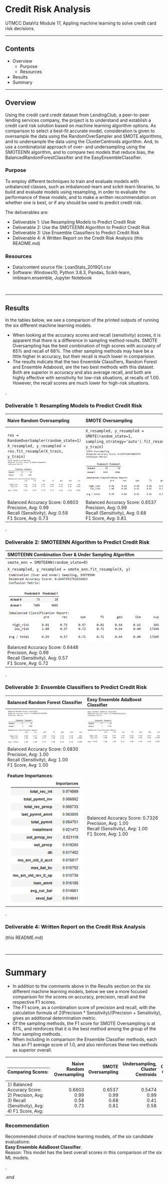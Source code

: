 # Credit Risk Analysis 
UTMCC DataViz Module 17,  Appling machine learning to solve credit card risk decisions.

---

## Contents 
  * Overview
    - Purpose
    - Resources
  * Results
  * Summary
 
---  

## Overview 
  
  Using the credit card credit dataset from LendingClub, a peer-to-peer lending services company, the project is to understand and establish a credit card risk solution based on machine learning algorithm options. As comparison to select a best-fit accurate model, consideration is given to oversample the data using the RandomOverSampler and SMOTE algorithms, and to undersample the data using the ClusterCentroids algorithm. And, to use a combinatorial approach of over- and undersampling using the SMOTEENN algorithm, and to compare two models that reduce bias, the BalancedRandomForestClassifier and the EasyEnsembleClassifier. 

   ### Purpose
   To employ different techniques to train and evaluate models with unbalanced classes, such as imbalanced-learn and scikit-learn libraries, to build and evaluate models using resampling, in order to evaluate the performance of these models, and to make a written recommendation on whether one is best, or if any should be used to predict credit risk.
  
   The deliverables are: 
   - Deliverable 1: Use Resampling Models to Predict Credit Risk
   - Deliverable 2: Use the SMOTEENN Algorithm to Predict Credit Risk
   - Deliverable 3: Use Ensemble Classifiers to Predict Credit Risk
   - Deliverable 4: A Written Report on the Credit Risk Analysis (this README.md)


   ### Resources
  * Data/content source file: LoanStats_2019Q1.csv
  * Software: Windows10, Python 3.8.3, Pandas, Scikit-learn, imblearn.ensemble, Jupyter Notebook 

<br>

--- 

## Results
 In the tables below, we see a comparison of the printed outputs of running the six different machine learning models. 
 
 * When looking at the accuracy scores and recall (sensitivity) scores, it is apparent that there is a difference in sampling method results. SMOTE Oversampling has the best combination of high scores with accuracy of 65% and recall of 68%. The other sampling methods may have be a little higher in accuracy, but their recall is much lower in comparision.
 * The results indicate that the two Ensemble Classifiers, Random Forest and Ensemble Adaboost, are the two best methods with this dataset. Both are superior in accuracy and also average recall, and both are highly effective with sensitivity for low-risk situations, at recalls of 1.00. However, the recall scores are much lower for high-risk situations.  
 
.

   ### Deliverable 1: Resampling Models to Predict Credit Risk

   | **Naive Random Oversampling** | **SMOTE Oversampling** | **Undersampling, Cluster Centroids** |  
   | :--- | :--- | :--- |  
   | `ros = RandomOverSampler(random_state=1)` `X_resampled, y_resampled = ros.fit_resample(X_train, y_train)`<br>![random_over.png](https://github.com/larrydodson/Credit_Risk_Analysis/blob/main/random_over.png) | `X_resampled, y_resampled = SMOTE(random_state=1, sampling_strategy='auto').fit_resample(X_train, y_train)`<br>![smote_over.png](https://github.com/larrydodson/Credit_Risk_Analysis/blob/main/smote_over.png) | `cc = ClusterCentroids(random_state=1)` `X_resampled, y_resampled = cc.fit_resample(X_train, y_train)`<br>![cluster_centroids_under.png](https://github.com/larrydodson/Credit_Risk_Analysis/blob/main/cluster_centroids_under.png) | 
   | Balanced Accuracy Score: 0.6603<br>Precision, Avg: 0.99<br>Recall (Sensitivity), Avg: 0.58<br>F1 Score, Avg: 0.73 | Balanced Accuracy Score: 0.6537<br>Precision, Avg: 0.99<br>Recall (Sensitivity), Avg: 0.68<br>F1 Score, Avg: 0.81 | Balanced Accuracy Score: 0.5474<br>Precision, Avg: 0.99<br>Recall (Sensitivity), Avg: 0.41<br>F1 Score, Avg: 0.58 |  

.


   ### Deliverable 2: SMOTEENN Algorithm to Predict Credit Risk

   | **SMOTEENN Combination Over & Under Sampling Algorithm** |
   | :--- |
   | `smote_enn = SMOTEENN(random_state=0)` 
`X_resampled, y_resampled = smote_enn.fit_resample(X, y)`<br>![smoteenn_combo.png](https://github.com/larrydodson/Credit_Risk_Analysis/blob/main/smoteenn_combo.png) |
   | Balanced Accuracy Score: 0.6448<br>Precision, Avg: 0.99<br>Recall (Sensitivity), Avg: 0.57<br>F1 Score, Avg: 0.72 | 

.

   
   ### Deliverable 3: Ensemble Classifiers to Predict Credit Risk

   | **Balanced Random Forest Classifier** | **Easy Ensemble AdaBoost Classifier** | 
   | :--- | :--- | 
   | ![RandomForest_classifier.png](https://github.com/larrydodson/Credit_Risk_Analysis/blob/main/RandomForest_classifier.png) | ![Ensemble_adaboost_classifier.pn](https://github.com/larrydodson/Credit_Risk_Analysis/blob/main/Ensemble_adaboost_classifier.png) | 
   | Balanced Accuracy Score: 0.6830<br>Precision, Avg: 1.00<br>Recall (Sensitivity), Avg: 1.00<br>F1 Score, Avg: 1.00<br> <br> **Feature Importances**: ![RandomForest_importances.png](https://github.com/larrydodson/Credit_Risk_Analysis/blob/main/RandomForest_importances.png)  | Balanced Accuracy Score: 0.7326<br>Precision, Avg: 1.00<br>Recall (Sensitivity), Avg: 1.00<br>F1 Score, Avg: 1.00 | 

.

 
   ### Deliverable 4: Written Report on the Credit Risk Analysis 
   (this README.md)
   
<br>

---

# Summary
  * In addition to the comments above in the Results section on the six different machine learning models, below we see a more focused comparison for the scores on accuracy, precision, recall and the respective F1 scores. 
  * The F1 score, as a combination score of precision and recall, with the calculation formula of 2(Precision * Sensitivity)/(Precision + Sensitivity), gives an additional determination metric.
  * Of the sampling methods, the F1 score for SMOTE Oversampling is at 81%, and reinforces that it is the best method among the group of the four sampling methods.
  * When including in comparison the Ensemble Classifier methods, each has an F1 average score of 1.0, and also reinforces these two methods as superior overall. 


| .................................... <br> Comparing Scores: | **Naive Random Oversampling** | **SMOTE Oversampling** | **Undersampling, Cluster Centroids** | **SMOTEENN Combination Over&Under Sampling** | **Balanced Random Forest Classifier** | **Easy Ensemble AdaBoost Classifier** | 
| :--- | ---: | ---: | ---: |  ---: | ---: | ---: | 
| 1) Balanced Accuracy Score:<br>2) Precision, Avg:<br>3) Recall (Sensitivity), Avg:<br>4) F1 Score, Avg: | 0.6603<br>0.99<br>0.58<br>0.73 | 0.6537<br>0.99<br>0.68<br>0.81 | 0.5474<br>0.99<br>0.41<br>0.58 | 0.6448<br>0.99<br>0.57<br>0.72 | 0.6830<br>1.00<br>1.00<br>1.00 | 0.7326<br>1.00<br>1.00<br>1.00 |



### Recommendation

   Recommended choice of machine learning models, of the six candidate evaluations:<br> **Easy Ensemble AdaBoost Classifier**. <br>
     Reason: This model has the best overall scores in this comparison of the six ML models. 

.

.end
